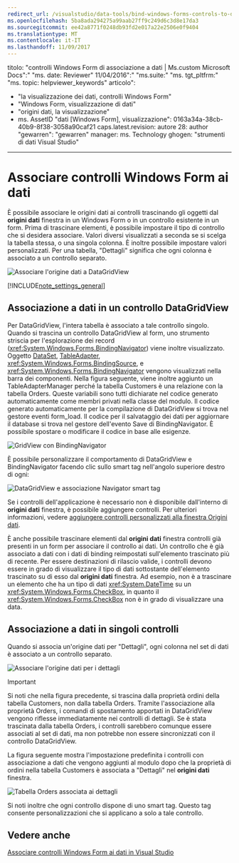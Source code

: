 ```yaml
---
redirect_url: /visualstudio/data-tools/bind-windows-forms-controls-to-data-in-visual-studio
ms.openlocfilehash: 5ba8ada294275a99aab27ff9c249d6c3d8e17da3
ms.sourcegitcommit: ee42a8771f0248db93fd2e017a22e2506e0f9404
ms.translationtype: MT
ms.contentlocale: it-IT
ms.lasthandoff: 11/09/2017
---
```

titolo: "controlli Windows Form di associazione a dati | Ms.custom Microsoft Docs":" "ms. date: Reviewer" 11/04/2016":" "ms.suite:" "ms. tgt_pltfrm:" "ms. topic: helpviewer_keywords" articolo": 
  - "la visualizzazione dei dati, controlli Windows Form"
  - "Windows Form, visualizzazione di dati"
  - "origini dati, la visualizzazione"
  - ms. AssetID "dati [Windows Form], visualizzazione": 0163a34a-38cb-40b9-8f38-3058a90caf21 caps.latest.revision: autore 28: author "gewarren": "gewarren" manager: ms. Technology ghogen: "strumenti di dati Visual Studio"
---
# <a name="bind-windows-forms-controls-to-data"></a>Associare controlli Windows Form ai dati
È possibile associare le origini dati ai controlli trascinando gli oggetti dal **origini dati** finestra in un Windows Form o in un controllo esistente in un form. Prima di trascinare elementi, è possibile impostare il tipo di controllo che si desidera associare. Valori diversi visualizzati a seconda se si scelga la tabella stessa, o una singola colonna.  È inoltre possibile impostare valori personalizzati. Per una tabella, "Dettagli" significa che ogni colonna è associato a un controllo separato.  

![Associare l'origine dati a DataGridView](../data-tools/media/raddata-bind-data-source-to-datagridview.png "raddata origine dati di associazione di DataGridView")  
  
[!INCLUDE[note_settings_general](../data-tools/includes/note_settings_general_md.md)]  
  
## <a name="bind-to--data-in-a-datagridview-control"></a>Associazione a dati in un controllo DataGridView  
Per DataGridView, l'intera tabella è associato a tale controllo singolo. Quando si trascina un controllo DataGridView al form, uno strumento striscia per l'esplorazione dei record (<xref:System.Windows.Forms.BindingNavigator>) viene inoltre visualizzato. Oggetto [DataSet](../data-tools/dataset-tools-in-visual-studio.md), [TableAdapter](../data-tools/create-and-configure-tableadapters.md), <xref:System.Windows.Forms.BindingSource>, e <xref:System.Windows.Forms.BindingNavigator> vengono visualizzati nella barra dei componenti. Nella figura seguente, viene inoltre aggiunto un TableAdapterManager perché la tabella Customers è una relazione con la tabella Orders. Queste variabili sono tutti dichiarate nel codice generato automaticamente come membri privati nella classe del modulo. Il codice generato automaticamente per la compilazione di DataGridView si trova nel gestore eventi form_load. Il codice per il salvataggio dei dati per aggiornare il database si trova nel gestore dell'evento Save di BindingNavigator. È possibile spostare o modificare il codice in base alle esigenze.  
  
 ![GridView con BindingNavigator](../data-tools/media/raddata-gridview-with-bindingnavigator.png "raddata GridView con BindingNavigator")  
  
 È possibile personalizzare il comportamento di DataGridView e BindingNavigator facendo clic sullo smart tag nell'angolo superiore destro di ogni:  
  
 ![DataGridView e associazione Navigator smart tag](../data-tools/media/raddata-datagridview-and-binding-navigator-smart-tags.png "raddata DataGridView e associazione Navigator smart tag")  
  
 Se i controlli dell'applicazione è necessario non è disponibile dall'interno di **origini dati** finestra, è possibile aggiungere controlli. Per ulteriori informazioni, vedere [aggiungere controlli personalizzati alla finestra Origini dati](../data-tools/add-custom-controls-to-the-data-sources-window.md).  
  
 È anche possibile trascinare elementi dal **origini dati** finestra controlli già presenti in un form per associare il controllo ai dati. Un controllo che è già associato a dati con i dati di binding reimpostati sull'elemento trascinato più di recente. Per essere destinazioni di rilascio valide, i controlli devono essere in grado di visualizzare il tipo di dati sottostante dell'elemento trascinato su di esso dal **origini dati** finestra. Ad esempio, non è a trascinare un elemento che ha un tipo di dati <xref:System.DateTime> su un <xref:System.Windows.Forms.CheckBox>, in quanto il <xref:System.Windows.Forms.CheckBox> non è in grado di visualizzare una data.  
  
## <a name="bind-to--data-in-individual-controls"></a>Associazione a dati in singoli controlli  
 Quando si associa un'origine dati per "Dettagli", ogni colonna nel set di dati è associato a un controllo separato.  
  
 ![Associare l'origine dati per i dettagli](../data-tools/media/raddata-bind-data-source-to-details.png "raddata origine dati di associazione per i dettagli")  
  
> [!IMPORTANT]
>  Si noti che nella figura precedente, si trascina dalla proprietà ordini della tabella Customers, non dalla tabella Orders. Tramite l'associazione alla proprietà Orders, i comandi di spostamento apportati in DataGridView vengono riflesse immediatamente nei controlli di dettagli. Se è stata trascinata dalla tabella Orders, i controlli sarebbero comunque essere associati al set di dati, ma non potrebbe non essere sincronizzati con il controllo DataGridView.  
  
 La figura seguente mostra l'impostazione predefinita i controlli con associazione a dati che vengono aggiunti al modulo dopo che la proprietà di ordini nella tabella Customers è associata a "Dettagli" nel **origini dati** finestra.  
  
 ![Tabella Orders associata ai dettagli](../data-tools/media/raddata-orders-table-bound-to-details.png "tabella Orders raddata associata ai dettagli")  
  
 Si noti inoltre che ogni controllo dispone di uno smart tag. Questo tag consente personalizzazioni che si applicano a solo a tale controllo.  
  
## <a name="see-also"></a>Vedere anche  
 [Associare controlli Windows Form ai dati in Visual Studio](../data-tools/bind-windows-forms-controls-to-data-in-visual-studio.md)